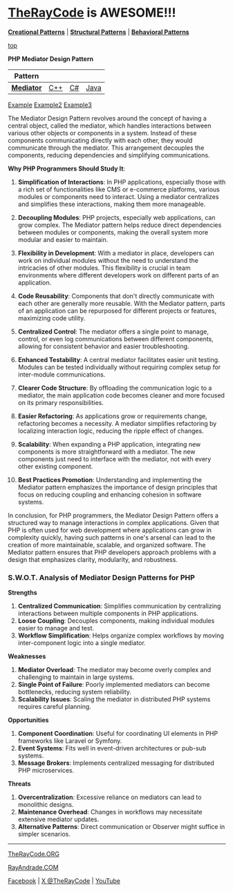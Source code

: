 # [TheRayCode](../../../README.md) is AWESOME!!!

**[Creational Patterns](../../Creational/README.md)** | **[Structural Patterns](../../Structural/README.md)** | **[Behavioral Patterns](../README.md)**

[top](../README.md)

**PHP Mediator Design Pattern**

|Pattern|   |   |   |
|---|---|---|---|
| [**Mediator**](README.md) | [C++](../../../CPP/Behavioral/Mediator/README.md) | [C#](../../../Csharp/Behavioral/Mediator/README.md) | [Java](../../../Java/Behavioral/Mediator/README.md) |

[Example](Example/README.md) [Example2](Example2/README.md) [Example3](Example3/README.md)

The Mediator Design Pattern revolves around the concept of having a central object, called the mediator, which handles interactions between various other objects or components in a system. Instead of these components communicating directly with each other, they would communicate through the mediator. This arrangement decouples the components, reducing dependencies and simplifying communications.

**Why PHP Programmers Should Study It**:

1. **Simplification of Interactions**: In PHP applications, especially those with a rich set of functionalities like CMS or e-commerce platforms, various modules or components need to interact. Using a mediator centralizes and simplifies these interactions, making them more manageable.

2. **Decoupling Modules**: PHP projects, especially web applications, can grow complex. The Mediator pattern helps reduce direct dependencies between modules or components, making the overall system more modular and easier to maintain.

3. **Flexibility in Development**: With a mediator in place, developers can work on individual modules without the need to understand the intricacies of other modules. This flexibility is crucial in team environments where different developers work on different parts of an application.

4. **Code Reusability**: Components that don't directly communicate with each other are generally more reusable. With the Mediator pattern, parts of an application can be repurposed for different projects or features, maximizing code utility.

5. **Centralized Control**: The mediator offers a single point to manage, control, or even log communications between different components, allowing for consistent behavior and easier troubleshooting.

6. **Enhanced Testability**: A central mediator facilitates easier unit testing. Modules can be tested individually without requiring complex setup for inter-module communications.

7. **Clearer Code Structure**: By offloading the communication logic to a mediator, the main application code becomes cleaner and more focused on its primary responsibilities.

8. **Easier Refactoring**: As applications grow or requirements change, refactoring becomes a necessity. A mediator simplifies refactoring by localizing interaction logic, reducing the ripple effect of changes.

9. **Scalability**: When expanding a PHP application, integrating new components is more straightforward with a mediator. The new components just need to interface with the mediator, not with every other existing component.

10. **Best Practices Promotion**: Understanding and implementing the Mediator pattern emphasizes the importance of design principles that focus on reducing coupling and enhancing cohesion in software systems.

In conclusion, for PHP programmers, the Mediator Design Pattern offers a structured way to manage interactions in complex applications. Given that PHP is often used for web development where applications can grow in complexity quickly, having such patterns in one's arsenal can lead to the creation of more maintainable, scalable, and organized software. The Mediator pattern ensures that PHP developers approach problems with a design that emphasizes clarity, modularity, and robustness.

### **S.W.O.T. Analysis of Mediator Design Patterns for PHP**

**Strengths**  
1. **Centralized Communication**: Simplifies communication by centralizing interactions between multiple components in PHP applications.  
2. **Loose Coupling**: Decouples components, making individual modules easier to manage and test.  
3. **Workflow Simplification**: Helps organize complex workflows by moving inter-component logic into a single mediator.

**Weaknesses**  
1. **Mediator Overload**: The mediator may become overly complex and challenging to maintain in large systems.  
2. **Single Point of Failure**: Poorly implemented mediators can become bottlenecks, reducing system reliability.  
3. **Scalability Issues**: Scaling the mediator in distributed PHP systems requires careful planning.

**Opportunities**  
1. **Component Coordination**: Useful for coordinating UI elements in PHP frameworks like Laravel or Symfony.  
2. **Event Systems**: Fits well in event-driven architectures or pub-sub systems.  
3. **Message Brokers**: Implements centralized messaging for distributed PHP microservices.

**Threats**  
1. **Overcentralization**: Excessive reliance on mediators can lead to monolithic designs.  
2. **Maintenance Overhead**: Changes in workflows may necessitate extensive mediator updates.  
3. **Alternative Patterns**: Direct communication or Observer might suffice in simpler scenarios.

---

[TheRayCode.ORG](https://www.TheRayCode.org)

[RayAndrade.COM](https://www.RayAndrade.com)

[Facebook](https://www.facebook.com/TheRayCode/) | [X @TheRayCode](https://www.x.com/TheRayCode/) | [YouTube](https://www.youtube.com/TheRayCode/)
